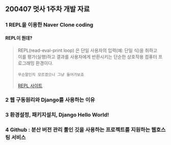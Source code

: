 ## 200407 멋사 1주차 개발 자료

### 1 REPL을 이용한 Naver Clone coding
#### REPL이 뭔데?
> REPL(read-eval-print loop) 은 단일 사용자의 입력(예: 단일 식)을 취하고<br/>
이를 평가(실행)하고 결과를 사용자에게 반환시키는 단순한 상호작용 컴퓨터 프로그래밍 환경이다.<br/><br/>
`무슨말인지 모르겠으니 그냥 들어가보죠`<br/><br/>
[REPL 사이트](https://repl.it/) <br/>



### 2 웹 구동원리와 Django를 사용하는 이유

### 3 환경설정, 패키지설치, Django Hello World!

### 4 Github : 분산 버전 관리 툴인 깃을 사용하는 프로젝트를 지원하는 웹호스팅 서비스
